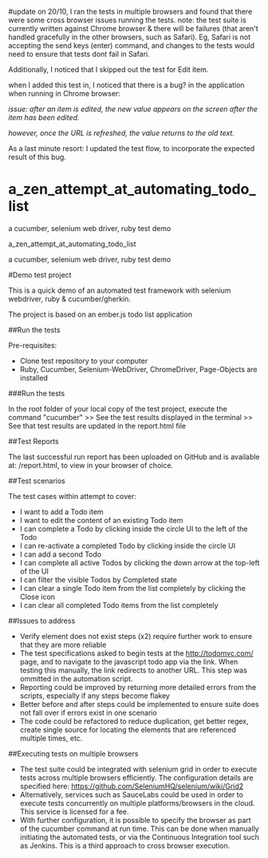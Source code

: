 #update
on 20/10, I ran the tests in multiple browsers and found that there were some cross browser issues running the tests. 
note: the test suite is currently written against Chrome browser & there will be failures (that aren't handled gracefully in the other browsers, such as Safari). Eg, Safari is not accepting the send keys (enter) command, and changes to the tests would need to ensure that tests dont fail in Safari. 

Additionally, I noticed that I skipped out the test for Edit item.

when I added this test in, I noticed that there is a bug? in the application when running in Chrome browser: 

*issue: after an item is edited, the new value appears on the screen after the item has been edited.* 

*however, once the URL is refreshed, the value returns to the old text.* 

As a last minute resort: I updated the test flow, to incorporate the expected result of this bug. 

# a_zen_attempt_at_automating_todo_list
a cucumber, selenium web driver, ruby test demo

a_zen_attempt_at_automating_todo_list

a cucumber, selenium web driver, ruby test demo

#Demo test project

This is a quick demo of an automated test framework with selenium webdriver, ruby & cucumber/gherkin. 

The project is based on an ember.js todo list application

##Run the tests

Pre-requisites:

* Clone test repository to your computer 
* Ruby, Cucumber, Selenium-WebDriver, ChromeDriver, Page-Objects are installed

###Run the tests

In the root folder of your local copy of the test project, execute the command "cucumber" >> See the test results displayed in the terminal >> See that test results are updated in the report.html file

##Test Reports

The last successful run report has been uploaded on GitHub and is available at: /report.html, to view in your browser of choice. 

##Test scenarios

The test cases within attempt to cover: 
* I want to add a Todo item 
* I want to edit the content of an existing Todo item 
* I can complete a Todo by clicking inside the circle UI to the left of the Todo 
* I can re-activate a completed Todo by clicking inside the circle UI 
* I can add a second Todo 
* I can complete all active Todos by clicking the down arrow at the top-left of the UI 
* I can filter the visible Todos by Completed state 
* I can clear a single Todo item from the list completely by clicking the Close icon 
* I can clear all completed Todo items from the list completely

##Issues to address

* Verify element does not exist steps (x2) require further work to ensure that they are more reliable
* The test specifications asked to begin tests at the http://todomvc.com/ page, and to navigate to the javascript todo app via the link. When testing this manually, the link redirects to another URL. This step was ommitted in the automation script. 
* Reporting could be improved by returning more detailed errors from the scripts, especially if any steps become flakey
* Better before and after steps could be implemented to ensure suite does not fall over if errors exist in one scenario
* The code could be refactored to reduce duplication, get better regex, create single source for locating the elements that are referenced multiple times, etc. 

##Executing tests on multiple browsers

* The test suite could be integrated with selenium grid in order to execute tests across multiple browsers efficiently. The configuration details are specified here: https://github.com/SeleniumHQ/selenium/wiki/Grid2
* Alternatively, services such as SauceLabs could be used in order to execute tests concurrently on multiple platforms/browsers in the cloud. This service is licensed for a fee.
* With further configuration, it is possible to specify the browser as part of the cucumber command at run time. This can be done when manually initiating the automated tests, or via the Continuous Integration tool such as Jenkins. This is a third approach to cross browser execution.

